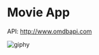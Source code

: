# Movie App

API: http://www.omdbapi.com

![giphy](https://user-images.githubusercontent.com/17887420/106510601-3637a380-64e0-11eb-9513-5fc77864864c.gif)
